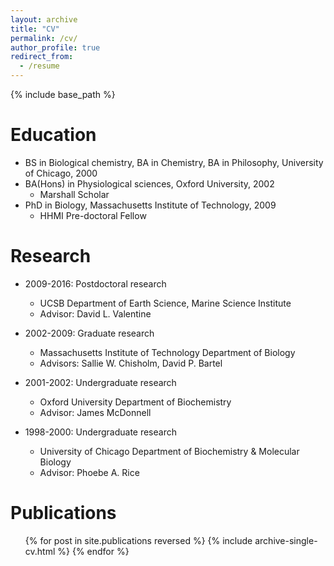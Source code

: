```yaml
---
layout: archive
title: "CV"
permalink: /cv/
author_profile: true
redirect_from:
  - /resume
---
```


{% include base_path %}

Education
======
* BS in Biological chemistry, BA in Chemistry, BA in Philosophy, University of Chicago, 2000
* BA(Hons) in Physiological sciences, Oxford University, 2002
  * Marshall Scholar
* PhD in Biology, Massachusetts Institute of Technology, 2009
  * HHMI Pre-doctoral Fellow

Research
======
* 2009-2016: Postdoctoral research
  * UCSB Department of Earth Science, Marine Science Institute
  * Advisor: David L. Valentine

* 2002-2009: Graduate research
  * Massachusetts Institute of Technology Department of Biology
  * Advisors: Sallie W. Chisholm, David P. Bartel
  
* 2001-2002: Undergraduate research
  * Oxford University Department of Biochemistry
  * Advisor: James McDonnell
  
* 1998-2000: Undergraduate research
  * University of Chicago Department of Biochemistry & Molecular Biology
  * Advisor: Phoebe A. Rice
  
Publications
======
  <ul>{% for post in site.publications reversed %}
    {% include archive-single-cv.html %}
  {% endfor %}</ul>   
